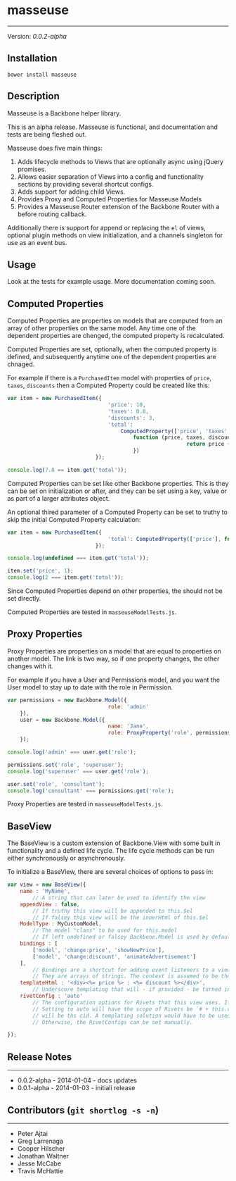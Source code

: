 # masseuse
---

Version: _0.0.2-alpha_

## Installation

```
bower install masseuse
```

## Description

Masseuse is a Backbone helper library.

This is an alpha release. Masseuse is functional, and documentation and tests are being fleshed out.

Masseuse does five main things:

1. Adds lifecycle methods to Views that are optionally async using jQuery promises.
1. Allows easier separation of Views into a config and functionality sections by providing several shortcut configs.
1. Adds support for adding child Views.
1. Provides Proxy and Computed Properties for Masseuse Models
1. Provides a Masseuse Router extension of the Backbone Router with a before routing callback.

Additionally there is support for append or replacing the `el` of views, optional plugin methods on view initialization,
and a channels singleton for use as an event bus.

## Usage

Look at the tests for example usage. More documentation coming soon.

## Computed Properties

Computed Properties are properties on models that are computed from an array of other properties on the same model. Any
time one of the dependent properties are chenged, the computed property is recalculated.

Computed Properties are set, optionally, when the computed property is defined, and subsequently anytime one of the
dependent properties are chnaged.

For example if there is a `PurchasedItem` model with properties of `price`, `taxes`, `discounts` then a Computed
Property could be created like this:

```javascript
var item = new PurchasedItem({
                                'price': 10,
                                'taxes': 0.8,
                                'discounts': 3,
                                'total':
                                    ComputedProperty(['price', 'taxes', 'discounts'],
                                        function (price, taxes, discounts) {
                                                         return price + taxes - discounts;
                                        })
                            });

console.log(7.8 == item.get('total'));
```

Computed Properties can be set like other Backbone properties. This is they can be set on initialization or after, and
they can be set using a key, value or as part of a larger attributes object.

An optional thired parameter of a Computed Property can be set to truthy to skip the initial Computed Property
calculation:

```javascript
var item = new PurchasedItem({
                                'total': ComputedProperty(['price'], function(price) { return ++price; }, true)
                            });

console.log(undefined === item.get('total'));

item.set('price', 1);
console.log(2 === item.get('total'));
```

Since Computed Properties depend on other properties, the should not be set directly.

Computed Properties are tested in `masseuseModelTests.js`.

## Proxy Properties

Proxy Properties are properties on a model that are equal to properties on another model. The link is two way, so
if one property changes, the other changes with it.

For example if you have a User and Permissions model, and you want the User model to stay
up to date with the role in Permission.

```javascript
var permissions = new Backbone.Model({
                                role: 'admin'
    }),
    user = new Backbone.Model({
                                name: 'Jane',
                                role: ProxyProperty('role', permissions)
    });

console.log('admin' === user.get('role');

permissions.set('role', 'superuser');
console.log('superuser' === user.get('role');

user.set('role', 'consultant');
console.log('consultant' === permissions.get('role');
```

Proxy Properties are tested in `masseuseModelTests.js`.

## BaseView

The BaseView is a custom extension of Backbone.View with some built in functionality and a defined life cycle. The life
cycle methods can be run either synchronously or asynchronously.

To initialize a BaseView, there are several choices of options to pass in:

```javascript
var view = new BaseView({
    name : 'MyName',
        // A string that can later be used to identify the view
    appendView : false,
        // If truthy this view will be appended to this.$el
        // If falsey this view will be the innerHtml of this.$el
    ModelType : MyCustomModel,
        // The model "class" to be used for this.model
        // If left undefined or falsey Backbone.Model is used by default
    bindings : [
        ['model', 'change:price', 'showNewPrice'],
        ['model', 'change:discount', 'animateAdvertisement']
    ],
        // Bindings are a shortcut for adding event listeners to a view.
        // They are arrays of strings. The context is assumed to be the view.
    templateHtml : '<div><%= price %> : <%= discount %></div>',
        // Underscore templating that will - if provided - be turned into this.template using _.template(templateHtml)
    rivetConfig : 'auto'
        // The configuration options for Rivets that this view uses. If left out the view doesn't use Rivets.
        // Setting to auto will have the scope of Rivets be `# + this.cid`, the Rivets prefix `rv` and `this.model.viewId`
        // will be ths cid. A templating solution would have to be used to populate the DOM with the cid
        // Otherwise, the RivetConfigs can be set manually.

});
```

## Release Notes
---
* 0.0.2-alpha - 2014-01-04 - docs updates
* 0.0.1-alpha - 2014-01-03 - initiali release

## Contributors (`git shortlog -s -n`)
---
* Peter Ajtai
* Greg Larrenaga
* Cooper Hilscher
* Jonathan Waltner
* Jesse McCabe
* Travis McHattie